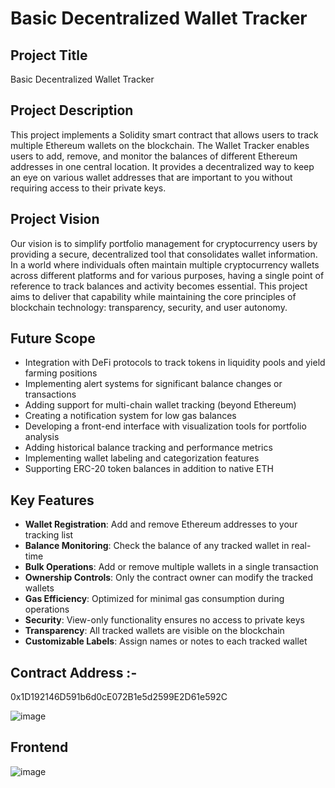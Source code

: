 # Basic Decentralized Wallet Tracker

## Project Title
Basic Decentralized Wallet Tracker

## Project Description
This project implements a Solidity smart contract that allows users to track multiple Ethereum wallets on the blockchain. The Wallet Tracker enables users to add, remove, and monitor the balances of different Ethereum addresses in one central location. It provides a decentralized way to keep an eye on various wallet addresses that are important to you without requiring access to their private keys.

## Project Vision
Our vision is to simplify portfolio management for cryptocurrency users by providing a secure, decentralized tool that consolidates wallet information. In a world where individuals often maintain multiple cryptocurrency wallets across different platforms and for various purposes, having a single point of reference to track balances and activity becomes essential. This project aims to deliver that capability while maintaining the core principles of blockchain technology: transparency, security, and user autonomy.

## Future Scope
- Integration with DeFi protocols to track tokens in liquidity pools and yield farming positions
- Implementing alert systems for significant balance changes or transactions
- Adding support for multi-chain wallet tracking (beyond Ethereum)
- Creating a notification system for low gas balances
- Developing a front-end interface with visualization tools for portfolio analysis
- Adding historical balance tracking and performance metrics
- Implementing wallet labeling and categorization features
- Supporting ERC-20 token balances in addition to native ETH

## Key Features
- **Wallet Registration**: Add and remove Ethereum addresses to your tracking list
- **Balance Monitoring**: Check the balance of any tracked wallet in real-time
- **Bulk Operations**: Add or remove multiple wallets in a single transaction
- **Ownership Controls**: Only the contract owner can modify the tracked wallets
- **Gas Efficiency**: Optimized for minimal gas consumption during operations
- **Security**: View-only functionality ensures no access to private keys
- **Transparency**: All tracked wallets are visible on the blockchain
- **Customizable Labels**: Assign names or notes to each tracked wallet

## Contract Address :-
0x1D192146D591b6d0cE072B1e5d2599E2D61e592C


![image](https://github.com/user-attachments/assets/953aa92b-d4a9-4338-bbc4-a34c59938a87)


## Frontend
![image](https://github.com/user-attachments/assets/f5588c5d-077e-4482-8091-554e99071345)


